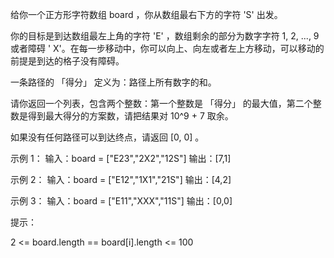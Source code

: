 给你一个正方形字符数组 board ，你从数组最右下方的字符 'S' 出发。

你的目标是到达数组最左上角的字符 'E' ，数组剩余的部分为数字字符 1, 2, ..., 9 或者障碍 '
X'。在每一步移动中，你可以向上、向左或者左上方移动，可以移动的前提是到达的格子没有障碍。

一条路径的 「得分」 定义为：路径上所有数字的和。

请你返回一个列表，包含两个整数：第一个整数是 「得分」 的最大值，第二个整数是得到最大得分的方案数，请把结果对 10^9 + 7 取余。

如果没有任何路径可以到达终点，请返回 [0, 0] 。

示例 1：
输入：board = ["E23","2X2","12S"]
输出：[7,1]

示例 2：
输入：board = ["E12","1X1","21S"]
输出：[4,2]

示例 3：
输入：board = ["E11","XXX","11S"]
输出：[0,0]

提示：

2 <= board.length == board[i].length <= 100
